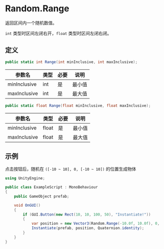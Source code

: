 # Random.Range

返回区间内一个随机数值。

`int` 类型时区间左闭右开，`float` 类型时区间左闭右闭。

## 定义

```csharp
public static int Range(int minInclusive, int maxInclusive);
```

| 参数名          | 类型  | 必要  | 说明  |
| ------------ | --- | --- | --- |
| minInclusive | int | 是   | 最小值 |
| maxInclusive | int | 是   | 最大值 |

```csharp
public static float Range(float minInclusive, float maxInclusive);
```

| 参数名          | 类型    | 必要  | 说明  |
| ------------ | ----- | --- | --- |
| minInclusive | float | 是   | 最小值 |
| maxInclusive | float | 是   | 最大值 |

## 示例

点击按钮后，随机在 `([-10 ~ 10], 0, [-10 ~ 10])` 的位置生成物体

```csharp
using UnityEngine;

public class ExampleScript : MonoBehaviour
{
    public GameObject prefab;

    void OnGUI()
    {
        if (GUI.Button(new Rect(10, 10, 100, 50), "Instantiate!"))
        {
            var position = new Vector3(Random.Range(-10.0f, 10.0f), 0, Random.Range(-10.0f, 10.0f));
            Instantiate(prefab, position, Quaternion.identity);
        }
    }
}
```